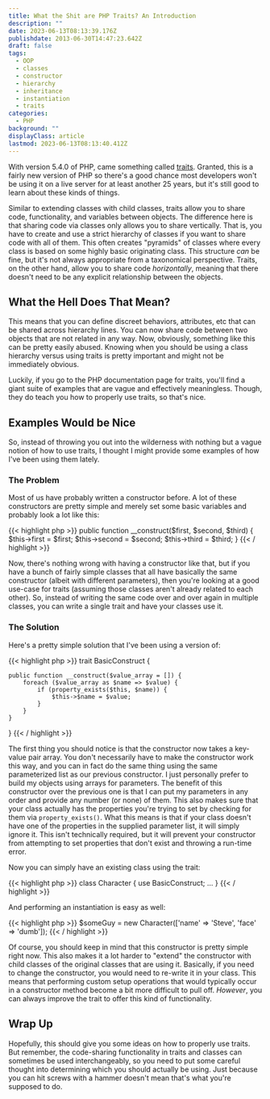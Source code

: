 ```yaml
---
title: What the Shit are PHP Traits? An Introduction
description: ""
date: 2023-06-13T08:13:39.176Z
publishdate: 2013-06-30T14:47:23.642Z
draft: false
tags:
  - OOP
  - classes
  - constructor
  - hierarchy
  - inheritance
  - instantiation
  - traits
categories:
  - PHP
background: ""
displayClass: article
lastmod: 2023-06-13T08:13:40.412Z
---
```


With version 5.4.0 of PHP, came something called [traits](http://php.net/manual/en/language.oop5.traits.php). Granted, this is a fairly new version of PHP so there's a good chance most developers won't be using it on a live server for at least another 25 years, but it's still good to learn about these kinds of things.

Similar to extending classes with child classes, traits allow you to share code, functionality, and variables between objects. The difference here is that sharing code via classes only allows you to share vertically. That is, you have to create and use a strict hierarchy of classes if you want to share code with all of them. This often creates "pyramids" of classes where every class is based on some highly basic originating class. This structure *can* be fine, but it's not always appropriate from a taxonomical perspective. Traits, on the other hand, allow you to share code *horizontally*, meaning that there doesn't need to be any explicit relationship between the objects.

<!--more-->

## What the Hell Does That Mean?

This means that you can define discreet behaviors, attributes, etc that can be shared across hierarchy lines. You can now share code between two objects that are not related in any way. Now, obviously, something like this can be pretty easily abused. Knowing when you should be using a class hierarchy versus using traits is pretty important and might not be immediately obvious.

Luckily, if you go to the PHP documentation page for traits, you'll find a giant suite of examples that are vague and effectively meaningless. Though, they do teach you how to properly use traits, so that's nice.

## Examples Would be Nice

So, instead of throwing you out into the wilderness with nothing but a vague notion of how to use traits, I thought I might provide some examples of how I've been using them lately.

### The Problem

Most of us have probably written a constructor before. A lot of these constructors are pretty simple and merely set some basic variables and probably look a lot like this:

{{< highlight php >}}
public function __construct($first, $second, $third) {
    $this->first = $first;
    $this->second = $second;
    $this->third = $third;
}
{{< / highlight >}}

Now, there's nothing wrong with having a constructor like that, but if you have a bunch of fairly simple classes that all have basically the same constructor (albeit with different parameters), then you're looking at a good use-case for traits (assuming those classes aren't already related to each other). So, instead of writing the same code over and over again in multiple classes, you can write a single trait and have your classes use it.

### The Solution

Here's a pretty simple solution that I've been using a version of:

{{< highlight php >}}
trait BasicConstruct {

    public function __construct($value_array = []) {
        foreach ($value_array as $name => $value) {
            if (property_exists($this, $name)) {
                $this->$name = $value;
            }
        }
    }
}
{{< / highlight >}}

The first thing you should notice is that the constructor now takes a key-value pair array. You don't necessarily have to make the constructor work this way, and you can in fact do the same thing using the same parameterized list as our previous constructor. I just personally prefer to build my objects using arrays for parameters. The benefit of this constructor over the previous one is that I can put my parameters in any order and provide any number (or none) of them. This also makes sure that your class actually has the properties you're trying to set by checking for them via `property_exists()`. What this means is that if your class doesn't have one of the properties in the supplied parameter list, it will simply ignore it. This isn't technically required, but it will prevent your constructor from attempting to set properties that don't exist and throwing a run-time error.

Now you can simply have an existing class using the trait:

{{< highlight php >}}
class Character {
    use BasicConstruct;
    ...
}
{{< / highlight >}}

And performing an instantiation is easy as well:

{{< highlight php >}}
$someGuy = new Character(['name' => 'Steve', 'face' => 'dumb']);
{{< / highlight >}}

Of course, you should keep in mind that this constructor is pretty simple right now. This also makes it a lot harder to "extend" the constructor with child classes of the original classes that are using it. Basically, if you need to change the constructor, you would need to re-write it in your class. This means that performing custom setup operations that would typically occur in a constructor method become a bit more difficult to pull off. *However*, you can always improve the trait to offer this kind of functionality.

## Wrap Up

Hopefully, this should give you some ideas on how to properly use traits. But remember, the code-sharing functionality in traits and classes can sometimes be used interchangeably, so you need to put some careful thought into determining which you should actually be using. Just because you can hit screws with a hammer doesn't mean that's what you're supposed to do.
